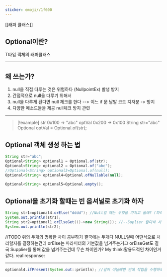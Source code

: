 ```yaml
---
sticker: emoji//1f600
---
```

[[래퍼 클래스]]

## Optional이란?

T타입 객체의 래퍼클래스

---

## 왜 쓰는가? 
1. null을 직접 다루는 것은 위험하다 (NullpointEx) 발생 방지
2. 간접적으로 null을 다루기 위해서
3. null을 다루게 된다면 null 체크를 한다 --> 이느 if 문 남발 코드 지저분 -> 방지 
4. 다양한 메소드들을 제공 null체크 방지 관련

---
>[!example]
>str 0x100 -> "abc"
optVal 0x200 -> 0x100
>String str="abc"
  Optional<String> optVal = Optional.of(str);

## Optional 객체 생성 하는 법

```java
String str="abc";  
Optional<String> optional1 = Optional.of(str);  
Optional<String> optional2 = Optional.of("abc");  
//Optional<String> optional3=Optional.of(null);  
Optional<String> optional4=Optional.ofNullable(null);  
  
Optional<String> optional5=Optional.empty();
```  
Optional을 초기화 할때는 빈 옵셔널로 초기화 하자
---


```java 
String str1=optional4.orElse("dddd"); //Null일 때는 무엇을 가지고 올래? (파라미터 값)  
System.out.println(str1);  
String str2=optional1.orElseGet(()->new String()); //--Suplier 람다식 사용가능  
System.out.println(str2);

```
//TODO
위의 두개의 명확한 차이 공부하기 결국에는 두개다 NULL일때 어떤식으로 처리할지를 결정하는건데  orElse는 파라미터의 기본값을 넘겨주는거고 orElseGet도 결국 Supplier를 통해 값을 넘겨주는건데 무슨 차이인가?
My think:활용도적인 차이인거 같다.
real response:


---

```java
optional4.ifPresent(System.out::println); //널이 아닐떄만 안에 작업을 수행하도록한다. null이라면 아무일도안한다.
```
